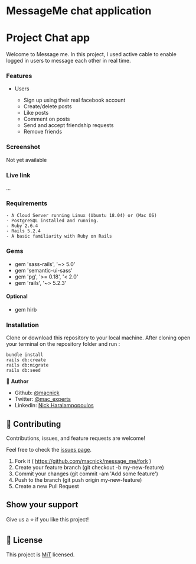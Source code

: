 # MessageMe chat application

# Project Chat app

Welcome to Message me. In this project, I used active cable to enable logged in users to message each other in real time.

### Features

- Users

  - Sign up using their real facebook account
  - Create/delete posts
  - Like posts
  - Comment on posts
  - Send and accept friendship requests
  - Remove friends

### Screenshot

Not yet available

### Live link

...

### Requirements

```
- A Cloud Server running Linux (Ubuntu 18.04) or (Mac OS)
- PostgreSQL installed and running.
- Ruby 2.6.4
- Rails 5.2.4
- A basic familiarity with Ruby on Rails

```

### Gems

- gem 'sass-rails', '~> 5.0'
- gem 'semantic-ui-sass'
- gem 'pg', '>= 0.18', '< 2.0'
- gem 'rails', '~> 5.2.3'

#### Optional

- gem hirb

### Installation

Clone or download this repository to your local machine. After cloning open your terminal on the repository folder and run :

```
bundle install
rails db:create
rails db:migrate
rails db:seed
```

👤 **Author**

- Github: [@macnick](https://github.com/macnick)
- Twitter: [@mac_experts](https://twitter.com/mac_experts)
- Linkedin: [Nick Haralampopoulos](https://www.linkedin.com/in/nick-haralampopoulos-26a55412a/)

## 🤝 Contributing

Contributions, issues, and feature requests are welcome!

Feel free to check the [issues page](https://github.com/macnick/message_me/issues).

1. Fork it ( https://github.com/macnick/message_me/fork )
2. Create your feature branch (git checkout -b my-new-feature)
3. Commit your changes (git commit -am 'Add some feature')
4. Push to the branch (git push origin my-new-feature)
5. Create a new Pull Request

## Show your support

Give us a ⭐️ if you like this project!

## 📝 License

This project is [MiT](LICENSE) licensed.

```